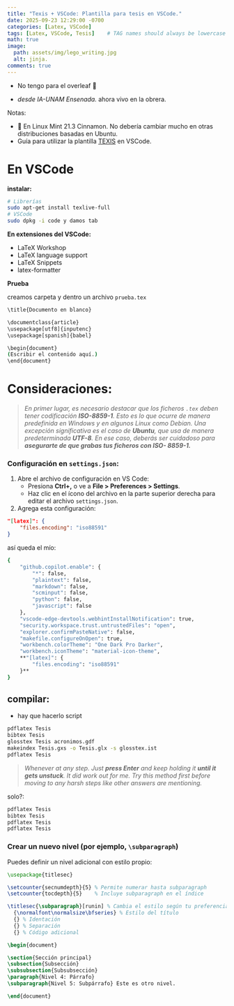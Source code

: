 ```yaml
---
title: "Texis + VSCode: Plantilla para tesis en VSCode."
date: 2025-09-23 12:29:00 -0700
categories: [Latex, VSCode]
tags: [Latex, VSCode, Tesis]    # TAG names should always be lowercase
math: true
image:
  path: assets/img/lego_writing.jpg
  alt: jinja.
comments: true
---
```


* No tengo para el overleaf 🥀

* _desde IA-UNAM Ensenada._ ahora vivo en la obrera.

Notas: 
* 🍂 En Linux Mint 21.3 Cinnamon. No debería cambiar mucho en otras distribuciones basadas en Ubuntu.
* Guía para utilizar la plantilla [TEXIS](https://gaia.fdi.ucm.es/research/texis/) en VSCode.

# En VSCode

**instalar:** 

```bash
# Librerías
sudo apt-get install texlive-full
# VSCode
sudo dpkg -i code y damos tab
```


**En extensiones del VSCode:** 

- LaTeX Workshop
- LaTeX language support
- LaTeX Snippets
- latex-formatter

**Prueba**

creamos carpeta y dentro un archivo `prueba.tex`

```bash
\title{Documento en blanco}

\documentclass{article}
\usepackage[utf8]{inputenc}
\usepackage[spanish]{babel}

\begin{document}
(Escribir el contenido aquí.)
\end{document}

```

# **Consideraciones:**

> *En primer lugar, es necesario destacar que los ficheros `.tex` deben tener
codificación **ISO-8859-1**. Esto es lo que ocurre de manera predefinida en
Windows y en algunos Linux como Debian. Una excepción significativa es
el caso de **Ubuntu**, que usa de manera predeterminada **UTF-8**. En ese caso,
deberás ser cuidadoso para **asegurarte de que grabas tus ficheros con ISO-
8859-1.***
> 

### Configuración en `settings.json`:

1. Abre el archivo de configuración en VS Code:
    - Presiona **Ctrl+,** o ve a **File > Preferences > Settings**.
    - Haz clic en el ícono del archivo en la parte superior derecha para editar el archivo `settings.json`.
2. Agrega esta configuración:

```json
"[latex]": {
    "files.encoding": "iso88591"
}
```

así queda el mío: 

```bash
{
    "github.copilot.enable": {
        "*": false,
        "plaintext": false,
        "markdown": false,
        "scminput": false,
        "python": false,
        "javascript": false
    },
    "vscode-edge-devtools.webhintInstallNotification": true,
    "security.workspace.trust.untrustedFiles": "open",
    "explorer.confirmPasteNative": false,
    "makefile.configureOnOpen": true,
    "workbench.colorTheme": "One Dark Pro Darker",
    "workbench.iconTheme": "material-icon-theme",
    **"[latex]": {
        "files.encoding": "iso88591"
    }**
}

```

## compilar:

- hay que hacerlo script

```bash
pdflatex Tesis
bibtex Tesis
glosstex Tesis acronimos.gdf
makeindex Tesis.gxs -o Tesis.glx -s glosstex.ist
pdflatex Tesis
```

> *Whenever at any step. Just **press Enter** and keep holding it **until it gets unstuck**. It did work out for me. Try this method first before moving to any harsh steps like other answers are mentioning.*
> 

solo?: 

```bash
pdflatex Tesis
bibtex Tesis
pdflatex Tesis
pdflatex Tesis
```

### Crear un nuevo nivel (por ejemplo, `\subparagraph`)

Puedes definir un nivel adicional con estilo propio:

```latex
\usepackage{titlesec}

\setcounter{secnumdepth}{5} % Permite numerar hasta subparagraph
\setcounter{tocdepth}{5}    % Incluye subparagraph en el índice

\titlesec{\subparagraph}[runin] % Cambia el estilo según tu preferencia
  {\normalfont\normalsize\bfseries} % Estilo del título
  {} % Identación
  {} % Separación
  {} % Código adicional

\begin{document}

\section{Sección principal}
\subsection{Subsección}
\subsubsection{Subsubsección}
\paragraph{Nivel 4: Párrafo}
\subparagraph{Nivel 5: Subpárrafo} Este es otro nivel.

\end{document}

```